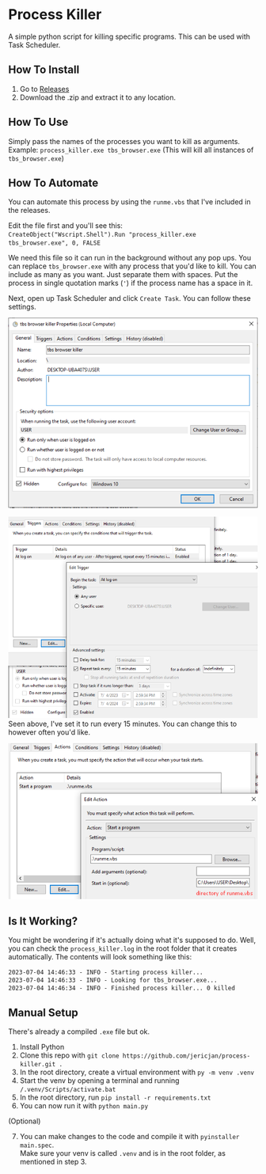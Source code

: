 # Process Killer
A simple python script for killing specific programs. This can be used with Task Scheduler.

## How To Install
1. Go to [Releases](https://github.com/jericjan/process-killer/releases)
2. Download the .zip and extract it to any location.

## How To Use
Simply pass the names of the processes you want to kill as arguments.  
Example: `process_killer.exe tbs_browser.exe` (This will kill all instances of `tbs_browser.exe`)

## How To Automate
You can automate this process by using the `runme.vbs` that I've included in the releases. 

Edit the file first and you'll see this:   
`CreateObject("Wscript.Shell").Run "process_killer.exe tbs_browser.exe", 0, FALSE`

We need this file so it can run in the background without any pop ups. You can replace `tbs_browser.exe` with any process that you'd like to kill. You can include as many as you want. Just separate them with spaces. Put the process in single quotation marks (`'`) if the process name has a space in it.

Next, open up Task Scheduler and click `Create Task`. You can follow these settings.

![](pics/screen1.png)

![](pics/screen2.png)  
Seen above, I've set it to run every 15 minutes. You can change this to however often you'd like.

![](pics/screen3.png)

## Is It Working?
You might be wondering if it's actually doing what it's supposed to do. Well, you can check the `process_killer.log` in the root folder that it creates automatically. The contents will look something like this:
```
2023-07-04 14:46:33 - INFO - Starting process killer...
2023-07-04 14:46:33 - INFO - Looking for tbs_browser.exe...
2023-07-04 14:46:34 - INFO - Finished process killer... 0 killed
```

## Manual Setup
There's already a compiled `.exe` file but ok.
1. Install Python
2. Clone this repo with `git clone https://github.com/jericjan/process-killer.git .`
3. In the root directory, create a virtual environment with `py -m venv .venv`
4. Start the venv by opening a terminal and running `/.venv/Scripts/activate.bat`
5. In the root directory, run `pip install -r requirements.txt`
6. You can now run it with `python main.py`

(Optional)

7. You can make changes to the code and compile it with `pyinstaller main.spec`.  
Make sure your venv is called `.venv` and is in the root folder, as mentioned in step 3.